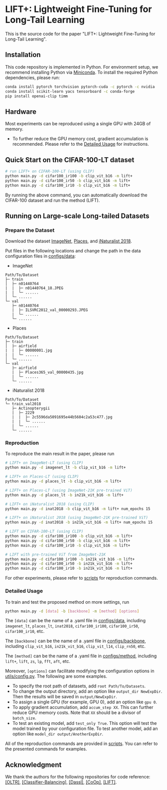 # LIFT+: Lightweight Fine-Tuning for Long-Tail Learning

This is the source code for the paper "LIFT+: Lightweight Fine-Tuning for Long-Tail Learning".

## Installation

This code repository is implemented in Python. For environment setup, we recommend installing Python via [Miniconda](https://www.anaconda.com/docs/getting-started/miniconda/install). To install the required Python dependencies, please run:

```sh
conda install pytorch torchvision pytorch-cuda -c pytorch -c nvidia
conda install scikit-learn yacs tensorboard -c conda-forge
pip install openai-clip timm
```

## Hardware

Most experiments can be reproduced using a single GPU with 24GB of memory.

- To further reduce the GPU memory cost, gradient accumulation is recommended. Please refer to the [Detailed Usage](#detailed-usage) for instructions.

## Quick Start on the CIFAR-100-LT dataset

```bash
# run LIFT+ on CIFAR-100-LT (using CLIP)
python main.py -d cifar100_ir100 -b clip_vit_b16 -m lift+
python main.py -d cifar100_ir50 -b clip_vit_b16 -m lift+
python main.py -d cifar100_ir10 -b clip_vit_b16 -m lift+
```

By running the above command, you can automatically download the CIFAR-100 dataset and run the method (LIFT).

## Running on Large-scale Long-tailed Datasets

### Prepare the Dataset

Download the dataset [ImageNet](http://image-net.org/index), [Places](http://places2.csail.mit.edu/download.html), and [iNaturalist 2018](https://github.com/visipedia/inat_comp/tree/master/2018).

Put files in the following locations and change the path in the data configuration files in [configs/data](configs/data):

- ImageNet

```
Path/To/Dataset
├─ train
│  ├─ n01440764
|  |  ├─ n01440764_18.JPEG
|  |  └─ ......
│  └─ ......
└─ val
   ├─ n01440764
   |  ├─ ILSVRC2012_val_00000293.JPEG
   |  └─ ......
   └─ ......
```

- Places

```
Path/To/Dataset
├─ train
│  ├─ airfield
|  |  ├─ 00000001.jpg
|  |  └─ ......
│  └─ ......
└─ val
   ├─ airfield
   |  ├─ Places365_val_00000435.jpg
   |  └─ ......
   └─ ......
```

- iNaturalist 2018

```
Path/To/Dataset
└─ train_val2018
   ├─ Actinopterygii
   |  ├─ 2229
   |  |  ├─ 2c5596da5091695e44b5604c2a53c477.jpg
   |  |  └─ ......
   |  └─ ......
   └─ ......
```

### Reproduction

To reproduce the main result in the paper, please run

```bash
# LIFT+ on ImageNet-LT (using CLIP)
python main.py -d imagenet_lt -b clip_vit_b16 -m lift+

# LIFT+ on Places-LT (using CLIP)
python main.py -d places_lt -b clip_vit_b16 -m lift+

# LIFT+ on Places-LT (using ImageNet-21K pre-trained ViT)
python main.py -d places_lt -b in21k_vit_b16 -m lift+

# LIFT+ on iNaturalist 2018 (using CLIP)
python main.py -d inat2018 -b clip_vit_b16 -m lift+ num_epochs 15

# LIFT+ on iNaturalist 2018 (using ImageNet-21K pre-trained ViT)
python main.py -d inat2018 -b in21k_vit_b16 -m lift+ num_epochs 15

# LIFT on CIFAR-100-LT (using CLIP)
python main.py -d cifar100_ir100 -b clip_vit_b16 -m lift+
python main.py -d cifar100_ir50 -b clip_vit_b16 -m lift+
python main.py -d cifar100_ir10 -b clip_vit_b16 -m lift+

# LIFT with pre-trained ViT from ImageNet-21K
python main.py -d cifar100_ir100 -b in21k_vit_b16 -m lift+
python main.py -d cifar100_ir50 -b in21k_vit_b16 -m lift+
python main.py -d cifar100_ir10 -b in21k_vit_b16 -m lift+
```

For other experiments, please refer to [scripts](scripts) for reproduction commands.

### Detailed Usage

To train and test the proposed method on more settings, run

```bash
python main.py -d [data] -b [backbone] -m [method] [options]
```

The `[data]` can be the name of a .yaml file in [configs/data](configs/data), including `imagenet_lt`, `places_lt`, `inat2018`, `cifar100_ir100`, `cifar100_ir50`, `cifar100_ir10`, etc.

The `[backbone]` can be the name of a .yaml file in [configs/backbone](configs/backbone), including `clip_vit_b16`, `in21k_vit_b16`, `clip_vit_l14`, `clip_rn50`, etc.

The `[method]` can be the name of a .yaml file in [configs/method](configs/method), including `lift+`, `lift`, `zs`, `lp`, `fft`, `aft`, etc.

Moreover, `[options]` can facilitate modifying the configuration options in [utils/config.py](utils/config.py). The following are some examples.

- To specify the root path of datasets, add `root Path/To/Datasets`.
- To change the output directory, add an option like `output_dir NewExpDir`. Then the results will be saved in `output/NewExpDir`.
- To assign a single GPU (for example, GPU 0), add an option like `gpu 0`.
- To apply gradient accumulation, add `accum_step XX`. This can further reduce GPU memory costs. Note that `XX` should be a divisor of `batch_size`.
- To test an existing model, add `test_only True`. This option will test the model trained by your configuration file. To test another model, add an option like `model_dir output/AnotherExpDir`.

All of the reproduction commands are provided in [scripts](scripts). You can refer to the presented commands for examples.

## Acknowledgment

We thank the authors for the following repositories for code reference:
[[OLTR]](https://github.com/zhmiao/OpenLongTailRecognition-OLTR), [[Classifier-Balancing]](https://github.com/facebookresearch/classifier-balancing), [[Dassl]](https://github.com/KaiyangZhou/Dassl.pytorch), [[CoOp]](https://github.com/KaiyangZhou/CoOp), [[LIFT]](https://github.com/shijxcs/LIFT).
